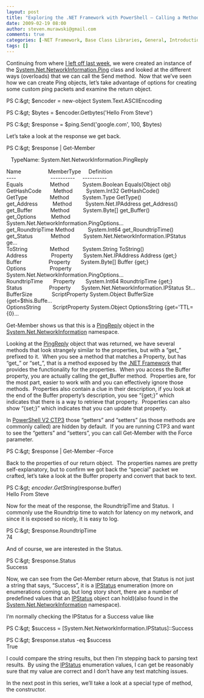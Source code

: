 ```yaml
---
layout: post
title: "Exploring the .NET Framework with PowerShell – Calling a Method (Part 2b)"
date: 2009-02-19 08:00
author: steven.murawski@gmail.com
comments: true
categories: [-NET Framework, Base Class Libraries, General, Introduction, PowerShell]
tags: []
---
```



Continuing from where [I left off last week](/blog/2009/02/exploring-the-net-framework-with-powershell-calling-a-method-part-2a), we were created an instance of the <a href="http://msdn.microsoft.com/en-us/library/system.net.networkinformation.ping.aspx" target="_blank">System.Net.NetworkInformation.Ping</a> class and looked at the different ways (overloads) that we can call the Send method.&#160; Now that we’ve seen how we can create Ping objects, let’s take advantage of options for creating some custom ping packets and examine the return object.



PS C:\&gt; $encoder = new-object System.Text.ASCIIEncoding



PS C:\&gt; $bytes = $encoder.Getbytes('Hello From Steve')



PS C:\&gt; $response = $ping.Send('google.com', 100, $bytes)



Let’s take a look at the response we get back.



PS C:\&gt; $response | Get-Member



&#160;&#160; TypeName: System.Net.NetworkInformation.PingReply



Name&#160;&#160;&#160;&#160;&#160;&#160;&#160;&#160;&#160;&#160;&#160;&#160;&#160;&#160;&#160;&#160;&#160; MemberType&#160;&#160;&#160;&#160; Definition      
----&#160;&#160;&#160;&#160;&#160;&#160;&#160;&#160;&#160;&#160;&#160;&#160;&#160;&#160;&#160;&#160;&#160;&#160;&#160;&#160;&#160;&#160; ----------&#160;&#160;&#160;&#160; ----------       
Equals&#160;&#160;&#160;&#160;&#160;&#160;&#160;&#160;&#160;&#160;&#160;&#160;&#160;&#160;&#160;&#160;&#160; Method&#160;&#160;&#160;&#160;&#160;&#160;&#160;&#160; System.Boolean Equals(Object obj)       
GetHashCode&#160;&#160;&#160;&#160;&#160;&#160;&#160; Method&#160;&#160;&#160;&#160;&#160;&#160;&#160;&#160; System.Int32 GetHashCode()       
GetType&#160;&#160;&#160;&#160;&#160;&#160;&#160;&#160;&#160;&#160;&#160;&#160;&#160;&#160; Method&#160;&#160;&#160;&#160;&#160;&#160;&#160;&#160; System.Type GetType()       
get_Address&#160;&#160;&#160;&#160;&#160;&#160;&#160;&#160;&#160; Method&#160;&#160;&#160;&#160;&#160;&#160;&#160;&#160; System.Net.IPAddress get_Address()       
get_Buffer&#160;&#160;&#160;&#160;&#160;&#160;&#160;&#160;&#160;&#160;&#160; Method&#160;&#160;&#160;&#160;&#160;&#160;&#160;&#160; System.Byte[] get_Buffer()       
get_Options&#160;&#160;&#160;&#160;&#160;&#160;&#160;&#160;&#160; Method&#160;&#160;&#160;&#160;&#160;&#160;&#160;&#160; System.Net.NetworkInformation.PingOptions...       
get_RoundtripTime Method&#160;&#160;&#160;&#160;&#160;&#160;&#160;&#160; System.Int64 get_RoundtripTime()       
get_Status&#160;&#160;&#160;&#160;&#160;&#160;&#160;&#160;&#160;&#160;&#160; Method&#160;&#160;&#160;&#160;&#160;&#160;&#160;&#160; System.Net.NetworkInformation.IPStatus ge...       
ToString&#160;&#160;&#160;&#160;&#160;&#160;&#160;&#160;&#160;&#160;&#160;&#160;&#160;&#160; Method&#160;&#160;&#160;&#160;&#160;&#160;&#160;&#160; System.String ToString()       
Address&#160;&#160;&#160;&#160;&#160;&#160;&#160;&#160;&#160;&#160;&#160;&#160;&#160;&#160;&#160; Property&#160;&#160;&#160;&#160;&#160;&#160; System.Net.IPAddress Address {get;}       
Buffer&#160;&#160;&#160;&#160;&#160;&#160;&#160;&#160;&#160;&#160;&#160;&#160;&#160;&#160;&#160;&#160;&#160; Property&#160;&#160;&#160;&#160;&#160;&#160; System.Byte[] Buffer {get;}       
Options&#160;&#160;&#160;&#160;&#160;&#160;&#160;&#160;&#160;&#160;&#160;&#160;&#160;&#160;&#160; Property&#160;&#160;&#160;&#160;&#160;&#160; System.Net.NetworkInformation.PingOptions...       
RoundtripTime&#160;&#160;&#160;&#160;&#160;&#160; Property&#160;&#160;&#160;&#160;&#160;&#160; System.Int64 RoundtripTime {get;}       
Status&#160;&#160;&#160;&#160;&#160;&#160;&#160;&#160;&#160;&#160;&#160;&#160;&#160;&#160;&#160;&#160;&#160; Property&#160;&#160;&#160;&#160;&#160;&#160; System.Net.NetworkInformation.IPStatus St...       
BufferSize&#160;&#160;&#160;&#160;&#160;&#160;&#160;&#160;&#160;&#160;&#160;&#160; ScriptProperty System.Object BufferSize {get=$this.Buffe...       
OptionsString&#160;&#160;&#160;&#160;&#160;&#160;&#160; ScriptProperty System.Object OptionsString {get='TTL={0}...



Get-Member shows us that this is a <a href="http://msdn.microsoft.com/en-us/library/system.net.networkinformation.pingreply.aspx" target="_blank">PingReply</a> object in the <a href="http://msdn.microsoft.com/en-us/library/system.net.networkinformation.aspx" target="_blank">System.Net.NetworkInformation</a> namespace.



Looking at the <a href="http://msdn.microsoft.com/en-us/library/system.net.networkinformation.pingreply.aspx" target="_blank">PingReply</a> object that was returned, we have several methods that look strangely similar to the properties, but with a “get_” prefixed to it.&#160; When you see a method that matches a Property, but has “get_” or “set_”, that is a method exposed by the <a href="http://msdn.microsoft.com/en-us/netframework/default.aspx" target="_blank">.NET Framework</a> that provides the functionality for the properties.&#160; When you access the Buffer property, you are actually calling the get_Buffer method.&#160; Properties are, for the most part, easier to work with and you can effectively ignore those methods.&#160; Properties also contain a clue in their description, if you look at the end of the Buffer property’s description, you see “{get;}” which indicates that there is a way to retrieve that property.&#160; Properties can also show “{set;}” which indicates that you can update that property.



In <a href="http://www.microsoft.com/DOWNLOADS/details.aspx?FamilyID=c913aeab-d7b4-4bb1-a958-ee6d7fe307bc&amp;displaylang=en" target="_blank">PowerShell V2 CTP3</a> those “getters” and “setters” (as those methods are commonly called) are hidden by default.&#160; If you are running CTP3 and want to see the “getters” and “setters”, you can call Get-Member with the Force parameter.



PS C:\&gt; $response | Get-Member –Force



Back to the properties of our return object.&#160; The properties names are pretty self-explanatory, but to confirm we got back the “special” packet we crafted, let’s take a look at the Buffer property and convert that back to text.



PS C:\&gt; $encoder.GetString($response.buffer)      
Hello From Steve



Now for the meat of the response, the RoundtripTime and Status.&#160; I commonly use the Roundtrip time to watch for latency on my network, and since it is exposed so nicely, it is easy to log.



PS C:\&gt; $response.RoundtripTime      
74



And of course, we are interested in the Status.



PS C:\&gt; $response.Status      
Success



Now, we can see from the Get-Member return above, that Status is not just a string that says, “Success”, it is a <a href="http://msdn.microsoft.com/en-us/library/system.net.networkinformation.ipstatus.aspx" target="_blank">IPStatus</a> enumeration (more on enumerations coming up, but long story short, there are a number of predefined values that an <a href="http://msdn.microsoft.com/en-us/library/system.net.networkinformation.ipstatus.aspx" target="_blank">IPStatus</a> object can hold)(also found in the <a href="http://msdn.microsoft.com/en-us/library/system.net.networkinformation.aspx" target="_blank">System.Net.NetworkInformation</a> namespace).&#160; 



I’m normally checking the IPStatus for a Success value like



PS C:\&gt; $success = [System.Net.NetworkInformation.IPStatus]::Success



PS C:\&gt; $response.status -eq $success      
True



I could compare the string results, but then I’m stepping back to parsing text results.&#160; By using the <a href="http://msdn.microsoft.com/en-us/library/system.net.networkinformation.ipstatus.aspx" target="_blank">IPStatus</a> enumeration values, I can get be reasonably sure that my value are correct and I don’t have any text matching issues.



In the next post in this series, we’ll take a look at a special type of method, the constructor.


